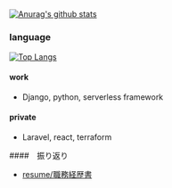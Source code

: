 ##

[![Anurag's github stats](https://github-readme-stats.vercel.app/api?username=ryo-1123&show_icons=true&theme=algolia)](https://github.com/anuraghazra/github-readme-stats)

### language

[![Top Langs](https://github-readme-stats.vercel.app/api/top-langs/?username=ryo-1123&layout=compact&theme=algolia)](https://github.com/anuraghazra/github-readme-stats)

#### work
  - Django, python, serverless framework

#### private
  - Laravel, react, terraform

####　振り返り
 - [resume/職務経歴書](https://github.com/ryo-1123/resume)
<!--
**ryo-1123/ryo-1123** is a ✨ _special_ ✨ repository because its `README.md` (this file) appears on your GitHub profile.
-->
